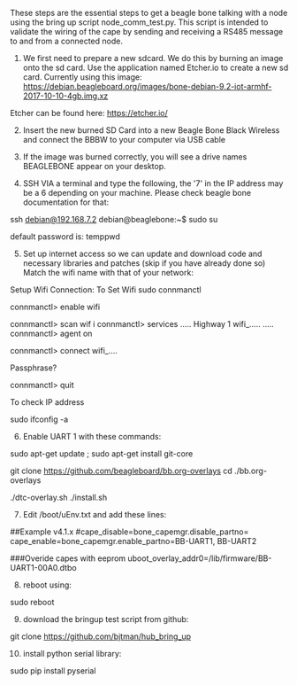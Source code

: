 These steps are the essential steps to get a beagle bone talking with a node using the bring up script node_comm_test.py. This script is intended to validate the wiring of the cape by sending and receiving a RS485 message to and from a connected node.


1) We first need to prepare a new sdcard. We do this by burning an image onto the sd card. Use the application named Etcher.io to create a new sd card. Currently using this image: https://debian.beagleboard.org/images/bone-debian-9.2-iot-armhf-2017-10-10-4gb.img.xz

Etcher can be found here: https://etcher.io/


2) Insert the new burned SD Card into a new Beagle Bone Black Wireless and connect the BBBW to your computer via USB cable

3) If the image was burned correctly, you will see a drive names BEAGLEBONE appear on your desktop. 

4) SSH VIA a terminal and type the following, the '7' in the IP address may be a 6 depending on your machine. Please check beagle bone documentation for that:

ssh debian@192.168.7.2 
debian@beaglebone:~$ sudo su

default password is: temppwd

5) Set up internet access so we can update and download code and necessary libraries and patches (skip if you have already done so) Match the wifi name with that of your network:

Setup Wifi Connection:
To Set Wifi
sudo connmanctl

connmanctl> enable wifi

connmanctl> scan wif
i
connmanctl> services
.....
Highway 1 wifi_.....
.....
connmanctl> agent on

connmanctl> connect wifi_....

Passphrase? <Enter password>

connmanctl> quit

To check IP address

sudo ifconfig -a

6) Enable UART 1 with these commands:

sudo apt-get update ; sudo apt-get install git-core 

git clone https://github.com/beagleboard/bb.org-overlays 
cd ./bb.org-overlays 

./dtc-overlay.sh 
./install.sh 




7) Edit /boot/uEnv.txt and add these lines:

##Example v4.1.x
#cape_disable=bone_capemgr.disable_partno=
cape_enable=bone_capemgr.enable_partno=BB-UART1, BB-UART2

###Overide capes with eeprom
uboot_overlay_addr0=/lib/firmware/BB-UART1-00A0.dtbo

8) reboot using:

sudo reboot

9) download the bringup test script from github:

git clone https://github.com/bjtman/hub_bring_up

10) install python serial library:

sudo pip install pyserial

